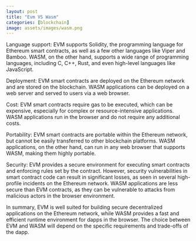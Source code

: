 ```yaml
---
layout: post
title: "Evm VS Wasm"
categories: [blockchain]
image: assets/images/wasm.png
---
```


Language support: EVM supports Solidity, the programming language for Ethereum smart contracts, as well as a few other languages like Viper and Bamboo. WASM, on the other hand, supports a wide range of programming languages, including C, C++, Rust, and even high-level languages like JavaScript.

Deployment: EVM smart contracts are deployed on the Ethereum network and are stored on the blockchain. WASM applications can be deployed on a web server and served to users via a web browser.

Cost: EVM smart contracts require gas to be executed, which can be expensive, especially for complex or resource-intensive applications. WASM applications run in the browser and do not require any additional costs.

Portability: EVM smart contracts are portable within the Ethereum network, but cannot be easily transferred to other blockchain platforms. WASM applications, on the other hand, can run in any web browser that supports WASM, making them highly portable.

Security: EVM provides a secure environment for executing smart contracts and enforcing rules set by the contract. However, security vulnerabilities in smart contract code can result in significant losses, as seen in several high-profile incidents on the Ethereum network. WASM applications are less secure than EVM contracts, as they can be vulnerable to attacks from malicious actors in the browser environment.

In summary, EVM is well suited for building secure decentralized applications on the Ethereum network, while WASM provides a fast and efficient runtime environment for dapps in the browser. The choice between EVM and WASM will depend on the specific requirements and trade-offs of the dapp.
